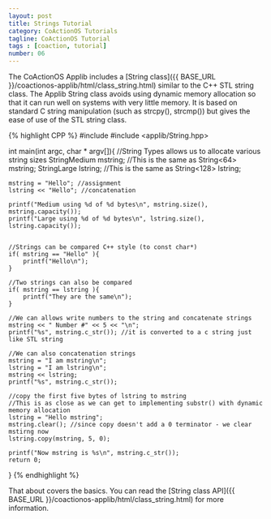 ```yaml
---
layout: post
title: Strings Tutorial
category: CoActionOS Tutorials
tagline: CoActionOS Tutorial
tags : [coaction, tutorial]
number: 06
---
```

The CoActionOS Applib includes a 
[String class]({{ BASE_URL }}/coactionos-applib/html/class_string.html) 
similar to the C++ STL string class.  The Applib String class avoids 
using dynamic memory allocation so that it can run well on systems 
with very little memory.  It is based on standard C 
string manipulation (such as strcpy(), strcmp()) but gives the ease 
of use of the STL string class.

{% highlight CPP %}
#include <cstdio>
#include <applib/String.hpp>

int main(int argc, char * argv[]){
	//String Types allows us to allocate various string sizes
	StringMedium mstring; //This is the same as String<64> mstring;
	StringLarge lstring; //This is the same as String<128> lstring;

	mstring = "Hello"; //assignment
	lstring << "Hello"; //concatenation

	printf("Medium using %d of %d bytes\n", mstring.size(), mstring.capacity());
	printf("Large using %d of %d bytes\n", lstring.size(), lstring.capacity());


	//Strings can be compared C++ style (to const char*)
	if( mstring == "Hello" ){
		printf("Hello\n");
	}

	//Two strings can also be compared
	if( mstring == lstring ){
		printf("They are the same\n");
	}

	//We can allows write numbers to the string and concatenate strings
	mstring << " Number #" << 5 << "\n";
	printf("%s", mstring.c_str()); //it is converted to a c string just like STL string

	//We can also concatenation strings
	mstring = "I am mstring\n";
	lstring = "I am lstring\n";
	mstring << lstring;
	printf("%s", mstring.c_str());

	//copy the first five bytes of lstring to mstring
	//This is as close as we can get to implementing substr() with dynamic memory allocation
	lstring = "Hello mstring";
	mstring.clear(); //since copy doesn't add a 0 terminator - we clear mstirng now
	lstring.copy(mstring, 5, 0);

	printf("Now mstring is %s\n", mstring.c_str());
	return 0;
}
{% endhighlight %}

That about covers the basics.  You can read the 
[String class API]({{ BASE_URL }}/coactionos-applib/html/class_string.html) 
for more information.